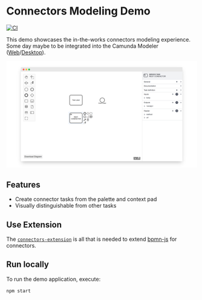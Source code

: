 # Connectors Modeling Demo

[![CI](https://github.com/bpmn-io/connectors-modeling-demo/actions/workflows/CI.yml/badge.svg)](https://github.com/bpmn-io/connectors-modeling-demo/actions/workflows/CI.yml)

This demo showcases the in-the-works connectors modeling experience. Some day maybe to be integrated into the Camunda Modeler ([Web](https://github.com/camunda/web-modeler)/[Desktop](https://github.com/camunda/camunda-modeler)).

![screenshot](./resources/screenshot.png)


## Features

* Create connector tasks from the palette and context pad
* Visually distinguishable from other tasks


## Use Extension

The [`connectors-extension`](./connectors-extension) is all that is needed to extend [bpmn-js](https://github.com/bpmn-io/bpmn-js) for connectors.


## Run locally

To run the demo application, execute:

```
npm start
```